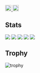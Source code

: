 <p align="left">
  <a href="https://github.com/ryo-sasaki-0603">
    <img height="20" src="https://komarev.com/ghpvc/?username=ryo-sasaki-0603" />
  </a>
  <a href="https://github.com/ryo-sasaki-0603">
    <img height="20" src="https://img.shields.io/github/followers/ryo-sasaki-0603?label=follow&logo=github&style=flat" />
  </a>
</p>

## Stats
![](http://github-profile-summary-cards.vercel.app/api/cards/profile-details?username=ryo-sasaki-0603&theme=gruvbox)
![](http://github-profile-summary-cards.vercel.app/api/cards/repos-per-language?username=ryo-sasaki-0603&theme=gruvbox)
![](http://github-profile-summary-cards.vercel.app/api/cards/most-commit-language?username=ryo-sasaki-0603&theme=gruvbox)
![](http://github-profile-summary-cards.vercel.app/api/cards/stats?username=ryo-sasaki-0603&theme=gruvbox)
![](http://github-profile-summary-cards.vercel.app/api/cards/productive-time?username=ryo-sasaki-0603&theme=gruvbox&utcOffset=9)

## Trophy
![trophy](https://github-profile-trophy.vercel.app/?username=ryo-sasaki-0603&theme=gruvbox)
